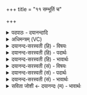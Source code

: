 +++
title = "११ सम्भूतिं च"

+++
<details><summary>पदपाठः - दयानन्दादि</summary>

सम्भू॑ति॒मिति॒ सम्ऽभू॑तिम्। च॒। वि॒ना॒शमिति॑ विऽना॒शम्। च॒। यः। तत्। वेद॑। उ॒भय॑म्। स॒ह। वि॒ना॒शेनेति॑ विना॒शेन॑। मृ॒त्युम्। ती॒र्त्वा। सम्भू॒त्येति॒ सम्ऽभू॑त्या। अ॒मृत॑म्। अ॒श्नु॒ते॒। ११।
</details>

<details><summary>अधिमन्त्रम् (VC)</summary>

- आत्मा देवता
- दीर्घतमा ऋषिः
- अनुष्टुप्
- गान्धारः
</details>

<details><summary>दयानन्द-सरस्वती (हि) - विषयः</summary>

फिर मनुष्यों को कार्य्यकारण से क्या-क्या सिद्ध करना चाहिये, इस विषय को अगले मन्त्र में कहा है ॥
</details>

<details><summary>दयानन्द-सरस्वती (हि) - पदार्थः</summary>

पदार्थान्वयभाषाः -  हे मनुष्यो ! (यः) जो विद्वान् (सम्भूतिम्) जिसमें सब पदार्थ उत्पन्न होते उस कार्य्यरूप सृष्टि (च) और उसके गुण, कर्म, स्वभावों को तथा (विनाशम्) जिसमें पदार्थ नष्ट होते उस कारणरूप जगत् (च) और उसके गुण, कर्म, स्वभावों को (सह) एक साथ (उभयम्) दोनों (तत्) उन कार्य्य और कारण स्वरूपों को (वेद) जानता है, वह विद्वान् (विनाशेन) नित्यस्वरूप जाने हुए कारण के साथ (मृत्युम्) शरीर छूटने के दुःख से (तीर्त्वा) पार होकर (सम्भूत्या) शरीर, इन्द्रियाँ और अन्तःकरणरूप उत्पन्न हुई कार्यरूप धर्म में प्रवृत्त करानेवाली सृष्टि के साथ (अमृतम्) मोक्षसुख को (अश्नुते) प्राप्त होता है ॥११ ॥
</details>

<details><summary>दयानन्द-सरस्वती (हि) - भावार्थः</summary>

भावार्थभाषाः -  हे मनुष्यो ! कार्य्यकारणरूप वस्तु निरर्थक नहीं हैं, किन्तु कार्यकारण के गुण, कर्म और स्वभावों को जानकर धर्म आदि मोक्ष के साधनों में संयुक्त करके अपने शरीरादि कार्यकारण को नित्यत्व से जान के मरण का भय छोड़ कर मोक्ष की सिद्धि करो। इस प्रकार कार्य्यकारण से अन्य ही बल सिद्ध करना चाहिये। इन कार्य्यकारण का निषेध परमेश्वर के स्थान में जो उपासना उस प्रकरण में जानना चाहिये ॥११ ॥
</details>

<details><summary>दयानन्द-सरस्वती (सं) - विषयः</summary>

पुनर्मनुष्यैः कार्य्यकारणाभ्यां किं किं साधनीयमित्याह ॥
</details>

<details><summary>दयानन्द-सरस्वती (सं) - पदार्थः</summary>

पदार्थान्वयभाषाः -  हे मनुष्याः ! यो विद्वान् सम्भूतिं च विनाशं च सहोभयं तद्वेद, स विनाशेन सह मृत्युं तीर्त्वा सम्भूत्या सहामृतमश्नुते ॥११ ॥
</details>

<details><summary>दयानन्द-सरस्वती (सं) - भावार्थः</summary>

भावार्थभाषाः -  हे मनुष्याः ! कार्य्यकारणाख्ये वस्तुनी निरर्थके न स्तः, किन्तु कार्य्यकारणयोर्गुणकर्मस्वभावान् विदित्वा धर्मादिमोक्षसाधनेषु संप्रयोज्य स्वात्मकार्यकारणयोर्विज्ञातेन नित्यत्वेन मृत्युभयं त्यक्त्वा मोक्षसिद्धिं सम्पादयतेति कार्यकारणाभ्यामन्यदेव फलं निष्पादनीयमिति। अनयोर्निषेधो हि परमेश्वरस्थान उपासनाप्रकरणे वेदितव्यः ॥११ ॥
</details>

<details><summary>सविता जोशी ← दयानन्दः (म) - भावार्थः</summary>

भावार्थभाषाः -  हे माणसांनो ! कार्यकारण्रूपी वस्तू निरर्थक नाहीत. त्यामुळे कार्यकारणाने गुण, कर्म, स्वभाव जाणून धर्म साधनांमध्ये संयुक्त करून आपले शरीर इत्यादी कार्यकारणाला नित्यत्वाने जाणून, मृत्यूचे भय दूर करून मोक्ष प्राप्त करा. या प्रकारे कार्यकारणाने अन्य फळ प्राप्त केले पाहिजे. परमेश्वराऐवजी कार्यकारणाची (जगत हे कार्य व प्रकृती हे कारण) उपासना केली जाते तेथे कार्यकारणाचा निषेध केला पाहिजे.
</details>
